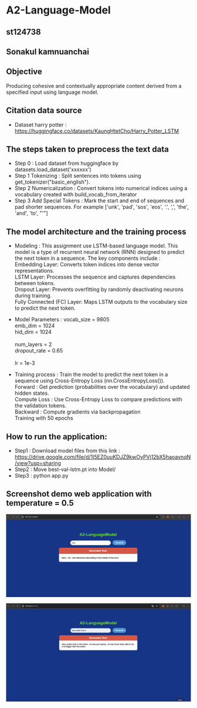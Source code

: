 # A2-Language-Model
## st124738
## Sonakul kamnuanchai
## Objective
Producing cohesive and contextually appropriate content derived from a specified input using language model.

## Citation data source
- Dataset harry potter : https://huggingface.co/datasets/KaungHtetCho/Harry_Potter_LSTM

## The steps taken to preprocess the text data
- Step 0 : Load dataset from huggingface by datasets.load_dataset('xxxxxx')
- Step 1 Tokenizing : Split sentences into tokens using get_tokenizer("basic_english").
- Step 2 Numericalization : Convert tokens into numerical indices using a vocabulary created with build_vocab_from_iterator
- Step 3 Add Special Tokens : Mark the start and end of sequences and pad shorter sequences. For example ['unk', 'pad', 'sos', 'eos', '.', ',', 'the', 'and', 'to', "'"]

##  The model architecture and the training process
- Modeling : This assignment use LSTM-based language model. This model is a type of recurrent neural network (RNN) designed to predict the next token in a sequence. The key components include :<br>
Embedding Layer: Converts token indices into dense vector representations.<br>
LSTM Layer: Processes the sequence and captures dependencies between tokens.<br>
Dropout Layer: Prevents overfitting by randomly deactivating neurons during training.<br>
Fully Connected (FC) Layer: Maps LSTM outputs to the vocabulary size to predict the next token.

- Model Parameters :
vocab_size = 9805<br>
emb_dim = 1024<br>
hid_dim = 1024<br>           
num_layers = 2<br>
dropout_rate = 0.65<br>           
lr = 1e-3

- Training process : Train the model to predict the next token in a sequence using Cross-Entropy Loss (nn.CrossEntropyLoss()).<br>
Forward : Get prediction (probabilities over the vocabulary) and updated hidden states.<br>
Compute Loss : Use Cross-Entropy Loss to compare predictions with the validation tokens.<br>
Backward : Compute gradients via backpropagation<br>
Training with 50 epochs

## How to run the application:
- Step1 : Download model files from this link : https://drive.google.com/file/d/1I5EZ0uuKDJZ9kwOyPVj12bX5haoavnqN/view?usp=sharing
- Step2 : Move best-val-lstm.pt into Model/
- Step3 : python app.py

## Screenshot demo web application with temperature = 0.5
![App Screenshot](assets/a2-screenshot2.jpg)

![App Screenshot](assets/a2-screenshot.jpg)

